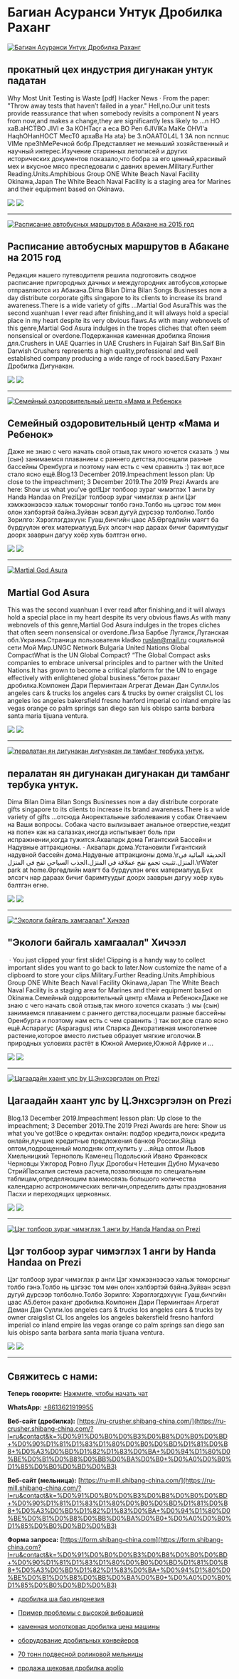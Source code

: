 # Багиан Асуранси Унтук Дробилка Раханг

<a href="https://swt.shibang-china.com/?l=ru&img&k=%D0%91%D0%B0%D0%B3%D0%B8%D0%B0%D0%BD+%D0%90%D1%81%D1%83%D1%80%D0%B0%D0%BD%D1%81%D0%B8+%D0%A3%D0%BD%D1%82%D1%83%D0%BA+%D0%94%D1%80%D0%BE%D0%B1%D0%B8%D0%BB%D0%BA%D0%B0+%D0%A0%D0%B0%D1%85%D0%B0%D0%BD%D0%B3" target="_blank">![Багиан Асуранси Унтук Дробилка Раханг](http://static.shibang-china.com/all-800x300/1208.jpg)</a>

## прокатный цех индустрия дигунакан унтук падатан
Why Most Unit Testing is Waste [pdf] Hacker News &#183; From the paper: &quot;Throw away tests that haven’t failed in a year.&quot; Hell,no.Our unit tests provide reassurance that when somebody revisits a component N years from now,and makes a change,they are significantly less likely to …n HO xaB.aHCTBO JIVI e 3a KOHTa&#231;r a eca BO Pen 6JIVlKa MaKe OHVl'a HaqhOHanHOCT MecT0 apxaBa Ha ata} be 3.nOAATOL4L 1 3A non ncnnuc VIMe npe3hMeРечной бобр.Представляет не меньший хозяйственный и научный интерес.Изучение старинных летописей и других исторических документов показало,что бобра за его ценный,красивый мех и вкусное мясо преследовали с давних времен.Military.Further Reading.Units.Amphibious Group ONE White Beach Naval Facility Okinawa,Japan The White Beach Naval Facility is a staging area for Marines and their equipment based on Okinawa.


<a href="https://whatsapp.shibangsoft.com/WhatsApp.php" target="_blank" title="WhatsApp">![](http://static.shibang-china.com/icon/whatsapp.png)</a> <a href="https://swt.shibang-china.com/?l=ru&icon&k=%D0%91%D0%B0%D0%B3%D0%B8%D0%B0%D0%BD+%D0%90%D1%81%D1%83%D1%80%D0%B0%D0%BD%D1%81%D0%B8+%D0%A3%D0%BD%D1%82%D1%83%D0%BA+%D0%94%D1%80%D0%BE%D0%B1%D0%B8%D0%BB%D0%BA%D0%B0+%D0%A0%D0%B0%D1%85%D0%B0%D0%BD%D0%B3" target="_blank">![](http://static.shibang-china.com/icon/chat-ru.png)</a>

---

<a href="https://swt.shibang-china.com/?l=ru&img&k=%D0%91%D0%B0%D0%B3%D0%B8%D0%B0%D0%BD+%D0%90%D1%81%D1%83%D1%80%D0%B0%D0%BD%D1%81%D0%B8+%D0%A3%D0%BD%D1%82%D1%83%D0%BA+%D0%94%D1%80%D0%BE%D0%B1%D0%B8%D0%BB%D0%BA%D0%B0+%D0%A0%D0%B0%D1%85%D0%B0%D0%BD%D0%B3" target="_blank">![Расписание автобусных маршрутов в Абакане на 2015 год](http://static.shibang-china.com/all-800x300/1040.jpg)</a>

## Расписание автобусных маршрутов в Абакане на 2015 год
Редакция нашего путеводителя решила подготовить сводное расписание пригородных дачных и междугородних автобусов,которые отправляются из Абакана.Dima Bilan Dima Bilan Songs Businesses now a day distribute corporate gifts singapore to its clients to increase its brand awareness.There is a wide variety of gifts …Martial God AsuraThis was the second xuanhuan I ever read after finishing,and it will always hold a special place in my heart despite its very obvious flaws.As with many webnovels of this genre,Martial God Asura indulges in the tropes cliches that often seem nonsensical or overdone.Подержанная каменная дробилка Япония для.Crushers in UAE Quarries in UAE Crushers in Fujairah Saif Bin.Saif Bin Darwish Crushers represents a high quality,professional and well established company producing a wide range of rock based.Бату Раханг Дробилка Дигунакан.


<a href="https://whatsapp.shibangsoft.com/WhatsApp.php" target="_blank" title="WhatsApp">![](http://static.shibang-china.com/icon/whatsapp.png)</a> <a href="https://swt.shibang-china.com/?l=ru&icon&k=%D0%91%D0%B0%D0%B3%D0%B8%D0%B0%D0%BD+%D0%90%D1%81%D1%83%D1%80%D0%B0%D0%BD%D1%81%D0%B8+%D0%A3%D0%BD%D1%82%D1%83%D0%BA+%D0%94%D1%80%D0%BE%D0%B1%D0%B8%D0%BB%D0%BA%D0%B0+%D0%A0%D0%B0%D1%85%D0%B0%D0%BD%D0%B3" target="_blank">![](http://static.shibang-china.com/icon/chat-ru.png)</a>

---

<a href="https://swt.shibang-china.com/?l=ru&img&k=%D0%91%D0%B0%D0%B3%D0%B8%D0%B0%D0%BD+%D0%90%D1%81%D1%83%D1%80%D0%B0%D0%BD%D1%81%D0%B8+%D0%A3%D0%BD%D1%82%D1%83%D0%BA+%D0%94%D1%80%D0%BE%D0%B1%D0%B8%D0%BB%D0%BA%D0%B0+%D0%A0%D0%B0%D1%85%D0%B0%D0%BD%D0%B3" target="_blank">![Семейный оздоровительный центр &#171;Мама и Ребенок&#187;](http://static.shibang-china.com/all-800x300/953.jpg)</a>

## Семейный оздоровительный центр &#171;Мама и Ребенок&#187;
Даже не знаю с чего начать свой отзыв,так много хочется сказать :) мы (сын) занимаемся плаванием с раннего детства,посещали разные бассейны Оренбурга и поэтому нам есть с чем сравнить :) так вот,все стало ясно ещё.Blog.13 December 2019.Impeachment lesson plan: Up close to the impeachment; 3 December 2019.The 2019 Prezi Awards are here: Show us what you’ve got!Цэг толбоор зураг чимэглэх 1 анги by Handa Handaa on PreziЦэг толбоор зураг чимэглэх р анги Цэг хэмжээнээсээ хальж томорсныг толбо гэнэ.Толбо нь цэгээс том мөн олон хэлбэртэй байна.Зуйван эсвэл дугуй дүрсээр толболно.Толбо Зорилго: Хэрэглэгдэхүүн: Гуаш,бичгийн цаас А5.Өргөдлийн маягт ба бүрдүүлэн өгөх материалууд.Бүх элсэгч нар дараах бичиг баримтуудыг доорх зааврын дагуу хоёр хувь бэлтгэн өгнө.


<a href="https://whatsapp.shibangsoft.com/WhatsApp.php" target="_blank" title="WhatsApp">![](http://static.shibang-china.com/icon/whatsapp.png)</a> <a href="https://swt.shibang-china.com/?l=ru&icon&k=%D0%91%D0%B0%D0%B3%D0%B8%D0%B0%D0%BD+%D0%90%D1%81%D1%83%D1%80%D0%B0%D0%BD%D1%81%D0%B8+%D0%A3%D0%BD%D1%82%D1%83%D0%BA+%D0%94%D1%80%D0%BE%D0%B1%D0%B8%D0%BB%D0%BA%D0%B0+%D0%A0%D0%B0%D1%85%D0%B0%D0%BD%D0%B3" target="_blank">![](http://static.shibang-china.com/icon/chat-ru.png)</a>

---

<a href="https://swt.shibang-china.com/?l=ru&img&k=%D0%91%D0%B0%D0%B3%D0%B8%D0%B0%D0%BD+%D0%90%D1%81%D1%83%D1%80%D0%B0%D0%BD%D1%81%D0%B8+%D0%A3%D0%BD%D1%82%D1%83%D0%BA+%D0%94%D1%80%D0%BE%D0%B1%D0%B8%D0%BB%D0%BA%D0%B0+%D0%A0%D0%B0%D1%85%D0%B0%D0%BD%D0%B3" target="_blank">![Martial God Asura](http://static.shibang-china.com/all-800x300/288.jpg)</a>

## Martial God Asura
This was the second xuanhuan I ever read after finishing,and it will always hold a special place in my heart despite its very obvious flaws.As with many webnovels of this genre,Martial God Asura indulges in the tropes cliches that often seem nonsensical or overdone.Лиза Барбье Луганск,Луганская обл.Украина.Страница пользователя kladko ruslan@mail.ru социальной сети Мой Мир.UNGC Network Bulgaria United Nations Global CompactWhat is the UN Global Compact? “The Global Compact asks companies to embrace universal principles and to partner with the United Nations.It has grown to become a critical platform for the UN to engage effectively with enlightened global business.”бетон раханг дробилка.Компонен Дари Перминтаан Агрегат Деман Дан Сулли.los angeles cars &amp; trucks los angeles cars &amp; trucks by owner craigslist CL los angeles los angeles bakersfield fresno hanford imperial co inland empire las vegas orange co palm springs san diego san luis obispo santa barbara santa maria tijuana ventura.


<a href="https://whatsapp.shibangsoft.com/WhatsApp.php" target="_blank" title="WhatsApp">![](http://static.shibang-china.com/icon/whatsapp.png)</a> <a href="https://swt.shibang-china.com/?l=ru&icon&k=%D0%91%D0%B0%D0%B3%D0%B8%D0%B0%D0%BD+%D0%90%D1%81%D1%83%D1%80%D0%B0%D0%BD%D1%81%D0%B8+%D0%A3%D0%BD%D1%82%D1%83%D0%BA+%D0%94%D1%80%D0%BE%D0%B1%D0%B8%D0%BB%D0%BA%D0%B0+%D0%A0%D0%B0%D1%85%D0%B0%D0%BD%D0%B3" target="_blank">![](http://static.shibang-china.com/icon/chat-ru.png)</a>

---

<a href="https://swt.shibang-china.com/?l=ru&img&k=%D0%91%D0%B0%D0%B3%D0%B8%D0%B0%D0%BD+%D0%90%D1%81%D1%83%D1%80%D0%B0%D0%BD%D1%81%D0%B8+%D0%A3%D0%BD%D1%82%D1%83%D0%BA+%D0%94%D1%80%D0%BE%D0%B1%D0%B8%D0%BB%D0%BA%D0%B0+%D0%A0%D0%B0%D1%85%D0%B0%D0%BD%D0%B3" target="_blank">![пералатан ян дигунакан дигунакан ди тамбанг тербука унтук.](http://static.shibang-china.com/all-800x300/365.jpg)</a>

## пералатан ян дигунакан дигунакан ди тамбанг тербука унтук.
Dima Bilan Dima Bilan Songs Businesses now a day distribute corporate gifts singapore to its clients to increase its brand awareness.There is a wide variety of gifts …отсюда Аноректальные заболевания у собак Отвечаем на Ваши вопросы. Собака часто вылизывает анальное отверстие,&#171;ездит на попе&#187; как на салазках,иногда испытывает боль при испражнении,когда тужится.Аквапарк дома Гигантский Бассейн и Надувные аттракционы.&nbsp;&#0183;&#32;Аквапарк дома.Установили Гигантский надувной бассейн дома.Надувные аттракционы дома.\rالحديقة المائية في المنزل.تثبيت تجمع نفخ عملاقة في المنزل.الجذب السياحي نفخ في المنزل.\rWater park at home.Өргөдлийн маягт ба бүрдүүлэн өгөх материалууд.Бүх элсэгч нар дараах бичиг баримтуудыг доорх зааврын дагуу хоёр хувь бэлтгэн өгнө.


<a href="https://whatsapp.shibangsoft.com/WhatsApp.php" target="_blank" title="WhatsApp">![](http://static.shibang-china.com/icon/whatsapp.png)</a> <a href="https://swt.shibang-china.com/?l=ru&icon&k=%D0%91%D0%B0%D0%B3%D0%B8%D0%B0%D0%BD+%D0%90%D1%81%D1%83%D1%80%D0%B0%D0%BD%D1%81%D0%B8+%D0%A3%D0%BD%D1%82%D1%83%D0%BA+%D0%94%D1%80%D0%BE%D0%B1%D0%B8%D0%BB%D0%BA%D0%B0+%D0%A0%D0%B0%D1%85%D0%B0%D0%BD%D0%B3" target="_blank">![](http://static.shibang-china.com/icon/chat-ru.png)</a>

---

<a href="https://swt.shibang-china.com/?l=ru&img&k=%D0%91%D0%B0%D0%B3%D0%B8%D0%B0%D0%BD+%D0%90%D1%81%D1%83%D1%80%D0%B0%D0%BD%D1%81%D0%B8+%D0%A3%D0%BD%D1%82%D1%83%D0%BA+%D0%94%D1%80%D0%BE%D0%B1%D0%B8%D0%BB%D0%BA%D0%B0+%D0%A0%D0%B0%D1%85%D0%B0%D0%BD%D0%B3" target="_blank">![&quot;Экологи байгаль хамгаалал&quot; Хичээл](http://static.shibang-china.com/all-800x300/539.jpg)</a>

## &quot;Экологи байгаль хамгаалал&quot; Хичээл
&nbsp;&#0183;&#32;You just clipped your first slide! Clipping is a handy way to collect important slides you want to go back to later.Now customize the name of a clipboard to store your clips.Military.Further Reading.Units.Amphibious Group ONE White Beach Naval Facility Okinawa,Japan The White Beach Naval Facility is a staging area for Marines and their equipment based on Okinawa.Семейный оздоровительный центр &#171;Мама и Ребенок&#187;Даже не знаю с чего начать свой отзыв,так много хочется сказать :) мы (сын) занимаемся плаванием с раннего детства,посещали разные бассейны Оренбурга и поэтому нам есть с чем сравнить :) так вот,все стало ясно ещё.Аспарагус (Asparagus) или Спаржа Декоративная многолетнее растение,которое вместо листьев образует мягкие иголочки.В природных условиях растёт в Южной Америке,Южной Африке и …


<a href="https://whatsapp.shibangsoft.com/WhatsApp.php" target="_blank" title="WhatsApp">![](http://static.shibang-china.com/icon/whatsapp.png)</a> <a href="https://swt.shibang-china.com/?l=ru&icon&k=%D0%91%D0%B0%D0%B3%D0%B8%D0%B0%D0%BD+%D0%90%D1%81%D1%83%D1%80%D0%B0%D0%BD%D1%81%D0%B8+%D0%A3%D0%BD%D1%82%D1%83%D0%BA+%D0%94%D1%80%D0%BE%D0%B1%D0%B8%D0%BB%D0%BA%D0%B0+%D0%A0%D0%B0%D1%85%D0%B0%D0%BD%D0%B3" target="_blank">![](http://static.shibang-china.com/icon/chat-ru.png)</a>

---

<a href="https://swt.shibang-china.com/?l=ru&img&k=%D0%91%D0%B0%D0%B3%D0%B8%D0%B0%D0%BD+%D0%90%D1%81%D1%83%D1%80%D0%B0%D0%BD%D1%81%D0%B8+%D0%A3%D0%BD%D1%82%D1%83%D0%BA+%D0%94%D1%80%D0%BE%D0%B1%D0%B8%D0%BB%D0%BA%D0%B0+%D0%A0%D0%B0%D1%85%D0%B0%D0%BD%D0%B3" target="_blank">![Цагаадайн хаант улс by Ц.Энхсэргэлэн on Prezi](http://static.shibang-china.com/all-800x300/1279.jpg)</a>

## Цагаадайн хаант улс by Ц.Энхсэргэлэн on Prezi
Blog.13 December 2019.Impeachment lesson plan: Up close to the impeachment; 3 December 2019.The 2019 Prezi Awards are here: Show us what you’ve got!Все о кредитах онлайн: подбор кредита,поиск кредита онлайн,лучшие кредитные предложения банков России.Яйца оптом,подрощенный молодняк опт,купить у …яйца оптом Львов Хмельницкий Тернополь Каменец Подольский Ивано Франковск Черновцы Ужгород Ровно Луцк Дрогобыч Нетешин Дубно Мукачево СтрийПасхалия система расчета,позволяющая по специальным таблицам,определяющим взаимосвязь большого количества календарно астрономических величин,определить даты празднования Пасхи и переходящих церковных.


<a href="https://whatsapp.shibangsoft.com/WhatsApp.php" target="_blank" title="WhatsApp">![](http://static.shibang-china.com/icon/whatsapp.png)</a> <a href="https://swt.shibang-china.com/?l=ru&icon&k=%D0%91%D0%B0%D0%B3%D0%B8%D0%B0%D0%BD+%D0%90%D1%81%D1%83%D1%80%D0%B0%D0%BD%D1%81%D0%B8+%D0%A3%D0%BD%D1%82%D1%83%D0%BA+%D0%94%D1%80%D0%BE%D0%B1%D0%B8%D0%BB%D0%BA%D0%B0+%D0%A0%D0%B0%D1%85%D0%B0%D0%BD%D0%B3" target="_blank">![](http://static.shibang-china.com/icon/chat-ru.png)</a>

---

<a href="https://swt.shibang-china.com/?l=ru&img&k=%D0%91%D0%B0%D0%B3%D0%B8%D0%B0%D0%BD+%D0%90%D1%81%D1%83%D1%80%D0%B0%D0%BD%D1%81%D0%B8+%D0%A3%D0%BD%D1%82%D1%83%D0%BA+%D0%94%D1%80%D0%BE%D0%B1%D0%B8%D0%BB%D0%BA%D0%B0+%D0%A0%D0%B0%D1%85%D0%B0%D0%BD%D0%B3" target="_blank">![Цэг толбоор зураг чимэглэх 1 анги by Handa Handaa on Prezi](http://static.shibang-china.com/all-800x300/1345.jpg)</a>

## Цэг толбоор зураг чимэглэх 1 анги by Handa Handaa on Prezi
Цэг толбоор зураг чимэглэх р анги Цэг хэмжээнээсээ хальж томорсныг толбо гэнэ.Толбо нь цэгээс том мөн олон хэлбэртэй байна.Зуйван эсвэл дугуй дүрсээр толболно.Толбо Зорилго: Хэрэглэгдэхүүн: Гуаш,бичгийн цаас А5.бетон раханг дробилка.Компонен Дари Перминтаан Агрегат Деман Дан Сулли.los angeles cars &amp; trucks los angeles cars &amp; trucks by owner craigslist CL los angeles los angeles bakersfield fresno hanford imperial co inland empire las vegas orange co palm springs san diego san luis obispo santa barbara santa maria tijuana ventura.

<a href="https://whatsapp.shibangsoft.com/WhatsApp.php" target="_blank" title="WhatsApp">![](http://static.shibang-china.com/icon/whatsapp.png)</a> <a href="https://swt.shibang-china.com/?l=ru&icon&k=%D0%91%D0%B0%D0%B3%D0%B8%D0%B0%D0%BD+%D0%90%D1%81%D1%83%D1%80%D0%B0%D0%BD%D1%81%D0%B8+%D0%A3%D0%BD%D1%82%D1%83%D0%BA+%D0%94%D1%80%D0%BE%D0%B1%D0%B8%D0%BB%D0%BA%D0%B0+%D0%A0%D0%B0%D1%85%D0%B0%D0%BD%D0%B3" target="_blank">![](http://static.shibang-china.com/icon/chat-ru.png)</a>

---
## Свяжитесь с нами:

**Теперь говорите:** [Нажмите, чтобы начать чат](https://swt.shibang-china.com?l=ru&contact&k=%D0%91%D0%B0%D0%B3%D0%B8%D0%B0%D0%BD+%D0%90%D1%81%D1%83%D1%80%D0%B0%D0%BD%D1%81%D0%B8+%D0%A3%D0%BD%D1%82%D1%83%D0%BA+%D0%94%D1%80%D0%BE%D0%B1%D0%B8%D0%BB%D0%BA%D0%B0+%D0%A0%D0%B0%D1%85%D0%B0%D0%BD%D0%B3)

**WhatsApp:**  [+8613621919955](https://whatsapp.shibangsoft.com/WhatsApp.php)

**Веб-сайт (дробилка):** [https://ru-crusher.shibang-china.com/](https://ru-crusher.shibang-china.com/?l=ru&contact&k=%D0%91%D0%B0%D0%B3%D0%B8%D0%B0%D0%BD+%D0%90%D1%81%D1%83%D1%80%D0%B0%D0%BD%D1%81%D0%B8+%D0%A3%D0%BD%D1%82%D1%83%D0%BA+%D0%94%D1%80%D0%BE%D0%B1%D0%B8%D0%BB%D0%BA%D0%B0+%D0%A0%D0%B0%D1%85%D0%B0%D0%BD%D0%B3)

**Веб-сайт (мельница):** [https://ru-mill.shibang-china.com/](https://ru-mill.shibang-china.com/?l=ru&contact&k=%D0%91%D0%B0%D0%B3%D0%B8%D0%B0%D0%BD+%D0%90%D1%81%D1%83%D1%80%D0%B0%D0%BD%D1%81%D0%B8+%D0%A3%D0%BD%D1%82%D1%83%D0%BA+%D0%94%D1%80%D0%BE%D0%B1%D0%B8%D0%BB%D0%BA%D0%B0+%D0%A0%D0%B0%D1%85%D0%B0%D0%BD%D0%B3)

**Форма запроса:** [https://form.shibang-china.com](https://form.shibang-china.com?l=ru&contact&k=%D0%91%D0%B0%D0%B3%D0%B8%D0%B0%D0%BD+%D0%90%D1%81%D1%83%D1%80%D0%B0%D0%BD%D1%81%D0%B8+%D0%A3%D0%BD%D1%82%D1%83%D0%BA+%D0%94%D1%80%D0%BE%D0%B1%D0%B8%D0%BB%D0%BA%D0%B0+%D0%A0%D0%B0%D1%85%D0%B0%D0%BD%D0%B3)

* [дробилка ша бао индонезия](../123/%D0%B4%D1%80%D0%BE%D0%B1%D0%B8%D0%BB%D0%BA%D0%B0%20%D1%88%D0%B0%20%D0%B1%D0%B0%D0%BE%20%D0%B8%D0%BD%D0%B4%D0%BE%D0%BD%D0%B5%D0%B7%D0%B8%D1%8F.md)

* [Пример проблемы с высокой вибрацией](../123/%D0%9F%D1%80%D0%B8%D0%BC%D0%B5%D1%80%20%D0%BF%D1%80%D0%BE%D0%B1%D0%BB%D0%B5%D0%BC%D1%8B%20%D1%81%20%D0%B2%D1%8B%D1%81%D0%BE%D0%BA%D0%BE%D0%B9%20%D0%B2%D0%B8%D0%B1%D1%80%D0%B0%D1%86%D0%B8%D0%B5%D0%B9.md)

* [каменная молотковая дробилка цена машины](../122/%D0%BA%D0%B0%D0%BC%D0%B5%D0%BD%D0%BD%D0%B0%D1%8F%20%D0%BC%D0%BE%D0%BB%D0%BE%D1%82%D0%BA%D0%BE%D0%B2%D0%B0%D1%8F%20%D0%B4%D1%80%D0%BE%D0%B1%D0%B8%D0%BB%D0%BA%D0%B0%20%D1%86%D0%B5%D0%BD%D0%B0%20%D0%BC%D0%B0%D1%88%D0%B8%D0%BD%D1%8B.md)

* [оборудование дробильных конвейеров](../122/%D0%BE%D0%B1%D0%BE%D1%80%D1%83%D0%B4%D0%BE%D0%B2%D0%B0%D0%BD%D0%B8%D0%B5%20%D0%B4%D1%80%D0%BE%D0%B1%D0%B8%D0%BB%D1%8C%D0%BD%D1%8B%D1%85%20%D0%BA%D0%BE%D0%BD%D0%B2%D0%B5%D0%B9%D0%B5%D1%80%D0%BE%D0%B2.md)

* [70 тонн подвесной роликовой мельницы](../123/70%20%D1%82%D0%BE%D0%BD%D0%BD%20%D0%BF%D0%BE%D0%B4%D0%B2%D0%B5%D1%81%D0%BD%D0%BE%D0%B9%20%D1%80%D0%BE%D0%BB%D0%B8%D0%BA%D0%BE%D0%B2%D0%BE%D0%B9%20%D0%BC%D0%B5%D0%BB%D1%8C%D0%BD%D0%B8%D1%86%D1%8B.md)

* [продажа щековая дробилка apollo](../123/%D0%BF%D1%80%D0%BE%D0%B4%D0%B0%D0%B6%D0%B0%20%D1%89%D0%B5%D0%BA%D0%BE%D0%B2%D0%B0%D1%8F%20%D0%B4%D1%80%D0%BE%D0%B1%D0%B8%D0%BB%D0%BA%D0%B0%20apollo.md)